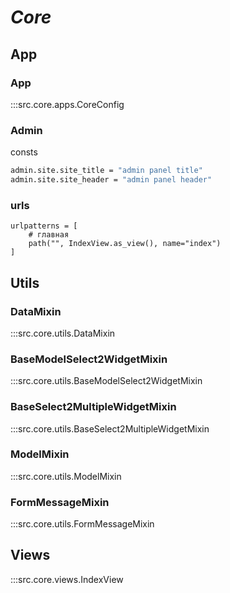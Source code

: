 # ***Core***

## App

### App
:::src.core.apps.CoreConfig

### Admin
consts

```bash
admin.site.site_title = "admin panel title"
admin.site.site_header = "admin panel header"
```

### urls

```
urlpatterns = [
    # главная
    path("", IndexView.as_view(), name="index")
]
```

## Utils

### DataMixin
:::src.core.utils.DataMixin

### BaseModelSelect2WidgetMixin
:::src.core.utils.BaseModelSelect2WidgetMixin

### BaseSelect2MultipleWidgetMixin
:::src.core.utils.BaseSelect2MultipleWidgetMixin

### ModelMixin
:::src.core.utils.ModelMixin

### FormMessageMixin
:::src.core.utils.FormMessageMixin

## Views
:::src.core.views.IndexView